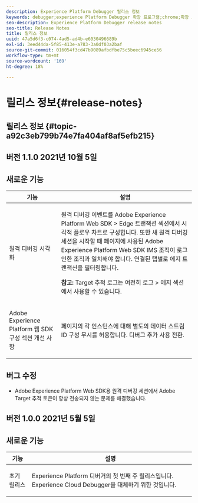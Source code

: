 ```yaml
---
description: Experience Platform Debugger 릴리스 정보
keywords: debugger;experience Platform Debugger 확장 프로그램;chrome;확장 프로그램;릴리스 정보
seo-description: Experience Platform Debugger release notes
seo-title: Release Notes
title: 릴리스 정보
uuid: 47a5d6f3-c074-4ad5-ad4b-e6030496689b
exl-id: 3eed44da-5f85-413e-a783-3a0df03a2baf
source-git-commit: 016054f3cd47b9089afbdfbe75c5beec6945ce56
workflow-type: tm+mt
source-wordcount: '169'
ht-degree: 18%

---
```


# 릴리스 정보{#release-notes}

## 릴리스 정보 {#topic-a92c3eb799b74e7fa404af8af5efb215}

## 버전 1.1.0 2021년 10월 5일

## 새로운 기능

<table id="table">
 <thead>
  <tr>
   <th colname="col1" class="entry"> 기능 </th>
   <th colname="col2" class="entry"> 설명 </th>
  </tr>
 </thead>
 <tbody>
  <tr>
   <td colname="col1"> <p> 원격 디버깅 시각화 </p> </td>
   <td colname="col2"> <p> 원격 디버깅 이벤트를 Adobe Experience Platform Web SDK &gt; Edge 트랜잭션 섹션에서 시각적 플로우 차트로 구성합니다. 또한 새 원격 디버깅 세션을 시작할 때 페이지에 사용된 Adobe Experience Platform Web SDK IMS 조직이 로그인한 조직과 일치해야 합니다. 연결된 탭별로 에지 트랜잭션을 필터링합니다.</p> <p> <b>참고:</b> Target 추적 로그는 여전히 로그 &gt; 에지 섹션에서 사용할 수 있습니다.</p> </td>
  </tr>
  <tr>
   <td colname="col1"> <p> Adobe Experience Platform 웹 SDK 구성 섹션 개선 사항 </p> </td>
   <td colname="col2"> <p> 페이지의 각 인스턴스에 대해 별도의 데이터 스트림 ID 구성 무시를 허용합니다. 디버그 추가 사용 전환.</p> </td>
  </tr>
 </tbody>
</table>

## 버그 수정

* Adobe Experience Platform Web SDK용 원격 디버깅 세션에서 Adobe Target 추적 토큰이 항상 전송되지 않는 문제를 해결했습니다.

## 버전 1.0.0 2021년 5월 5일

## 새로운 기능

<table id="table_7EFCAF456B14404FAF3715FC56519AAF">
 <thead>
  <tr>
   <th colname="col1" class="entry"> 기능 </th>
   <th colname="col2" class="entry"> 설명 </th>
  </tr>
 </thead>
 <tbody>
  <tr>
   <td colname="col1"> <p> 초기 릴리스 </p> </td>
   <td colname="col2"> <p> Experience Platform 디버거의 첫 번째 주 릴리스입니다. Experience Cloud Debugger을 대체하기 위한 것입니다. </p> </td>
  </tr>
 </tbody>
</table>
